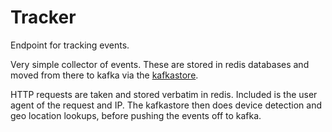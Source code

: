 # Tracker

Endpoint for tracking events.

Very simple collector of events. These are stored in redis databases and
moved from there to kafka via the [kafkastore](../kafkastore).

HTTP requests are taken and stored verbatim in redis. Included is the user
agent of the request and IP. The kafkastore then does device detection
and geo location lookups, before pushing the events off to kafka.
